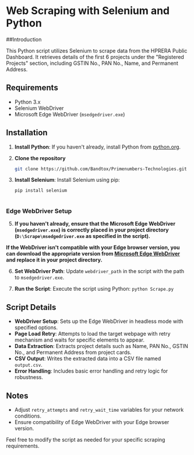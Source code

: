 # Web Scraping with Selenium and Python

##Introduction

This Python script utilizes Selenium to scrape data from the HPRERA Public Dashboard. It retrieves details of the first 6 projects under the "Registered Projects" section, including GSTIN No., PAN No., Name, and Permanent Address.

## Requirements

- Python 3.x
- Selenium WebDriver
- Microsoft Edge WebDriver (`msedgedriver.exe`)

## Installation

1. **Install Python**: If you haven't already, install Python from [python.org](https://www.python.org/downloads/).

2. **Clone the repository**
   ```bash
   git clone https://github.com/Bandtox/Primenumbers-Technologies.git
   

4. **Install Selenium**: Install Selenium using pip:
   ```bash
   pip install selenium
 
### Edge WebDriver Setup

5. **If you haven't already, ensure that the Microsoft Edge WebDriver (`msedgedriver.exe`) is correctly placed in your project directory (`D:\Scrape\msedgedriver.exe` as specified in the script).**

**If the WebDriver isn't compatible with your Edge browser version, you can download the appropriate version from [Microsoft Edge WebDriver](https://developer.microsoft.com/en-us/microsoft-edge/tools/webdriver/) and replace it in your project directory.**

6. **Set WebDriver Path**: Update `webdriver_path` in the script with the path to `msedgedriver.exe`.

7. **Run the Script**: Execute the script using Python:
    ```python Scrape.py```


## Script Details

- **WebDriver Setup**: Sets up the Edge WebDriver in headless mode with specified options.
- **Page Load Retry**: Attempts to load the target webpage with retry mechanism and waits for specific elements to appear.
- **Data Extraction**: Extracts project details such as Name, PAN No., GSTIN No., and Permanent Address from project cards.
- **CSV Output**: Writes the extracted data into a CSV file named `output.csv`.
- **Error Handling**: Includes basic error handling and retry logic for robustness.

## Notes

- Adjust `retry_attempts` and `retry_wait_time` variables for your network conditions.
- Ensure compatibility of Edge WebDriver with your Edge browser version.

Feel free to modify the script as needed for your specific scraping requirements.
